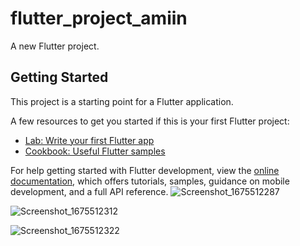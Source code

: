 # flutter_project_amiin

A new Flutter project.

## Getting Started

This project is a starting point for a Flutter application.

A few resources to get you started if this is your first Flutter project:

- [Lab: Write your first Flutter app](https://docs.flutter.dev/get-started/codelab)
- [Cookbook: Useful Flutter samples](https://docs.flutter.dev/cookbook)

For help getting started with Flutter development, view the
[online documentation](https://docs.flutter.dev/), which offers tutorials,
samples, guidance on mobile development, and a full API reference.
![Screenshot_1675512287](https://user-images.githubusercontent.com/124433955/216811043-1ab6568b-26a4-4dd0-84af-42d1c17e8584.png)

![Screenshot_1675512312](https://user-images.githubusercontent.com/124433955/216811120-163d4749-ab66-4961-91b4-3347221bb9e6.png)

![Screenshot_1675512322](https://user-images.githubusercontent.com/124433955/216811170-0ede6c84-9d62-4148-97c3-25877bdb9ae4.png)
